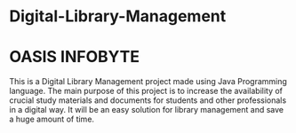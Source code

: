 # Digital-Library-Management
# OASIS INFOBYTE
This is a Digital Library Management project made using Java Programming language.
The main purpose of this project is to increase the availability of crucial study materials and documents for students and other professionals in a digital way. It will be an easy solution for library management and save a huge amount of time.  
